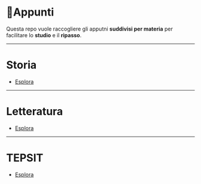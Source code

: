 # 📝Appunti

Questa repo vuole raccogliere gli apputni **suddivisi per materia** per facilitare lo **studio** e il **ripasso**.

---

# Storia

- [Esplora](Storia/index.md)

---

# Letteratura 

- [Esplora](Letteratura/index.md)

---

# TEPSIT 

- [Esplora](TEPSIT/index.md)